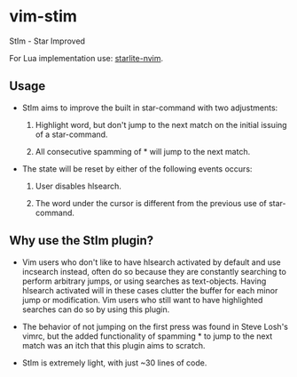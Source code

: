 vim-stim
=======

StIm - Star Improved

For Lua implementation use: [starlite-nvim](https://github.com/ironhouzi/starlite-nvim).

## Usage

* StIm aims to improve the built in star-command with two adjustments:

    1. Highlight word, but don't jump to the next match on the initial issuing of a star-command.

    2. All consecutive spamming of * will jump to the next match.

* The state will be reset by either of the following events occurs:

    1. User disables hlsearch.

    2. The word under the cursor is different from the previous use of star-command.

## Why use the StIm plugin?

* Vim users who don't like to have hlsearch activated by default and use
incsearch instead, often do so because they are constantly searching
to perform arbitrary jumps, or using searches as text-objects. Having
hlsearch activated will in these cases clutter the buffer for each minor
jump or modification. Vim users who still want to have highlighted
searches can do so by using this plugin.

* The behavior of not jumping on the first press was found in Steve Losh's
vimrc, but the added functionality of spamming * to jump to the next match
was an itch that this plugin aims to scratch.

* StIm is extremely light, with just ~30 lines of code.
